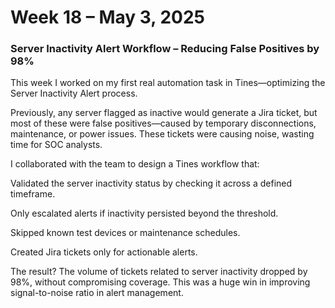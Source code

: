 # Week 18 – May 3, 2025
### Server Inactivity Alert Workflow – Reducing False Positives by 98%

This week I worked on my first real automation task in Tines—optimizing the Server Inactivity Alert process.

Previously, any server flagged as inactive would generate a Jira ticket, but most of these were false positives—caused by temporary disconnections, maintenance, or power issues. These tickets were causing noise, wasting time for SOC analysts.

I collaborated with the team to design a Tines workflow that:

Validated the server inactivity status by checking it across a defined timeframe.

Only escalated alerts if inactivity persisted beyond the threshold.

Skipped known test devices or maintenance schedules.

Created Jira tickets only for actionable alerts.

The result? The volume of tickets related to server inactivity dropped by 98%, without compromising coverage. This was a huge win in improving signal-to-noise ratio in alert management.